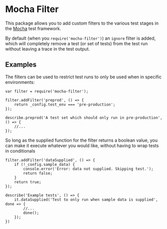 # Mocha Filter

This package allows you to add custom filters to the various test stages in the [Mocha](https://www.npmjs.com/package/mocha) test framework.

By default (when you ```require('mocha-filter')```) an ```ignore``` filter is added, which will completely remove a test (or set of tests) from the test run without leaving a trace in the test output.

## Examples
The filters can be used to restrict test runs to only be used when in specific environments:

```
var filter = require('mocha-filter');

filter.addFilter('preprod', () => {
	return _config.test_env === 'pre-production';
});

describe.preprod('A test set which should only run in pre-production', () => {
	//...
});

```

So long as the supplied function for the filter returns a boolean value, you can make it execute whatever you would like, without having to wrap tests in conditionals

```
filter.addFilter('dataSupplied', () => {
	if (!_config.sample_data) {
		console.error('Error: data not supplied. Skipping test.');
		return false;
	}
	return true;
});

describe('Example tests', () => {
	it.dataSupplied('Test to only run when sample data is supplied', done => {
		//...
		done();
	});
})
```